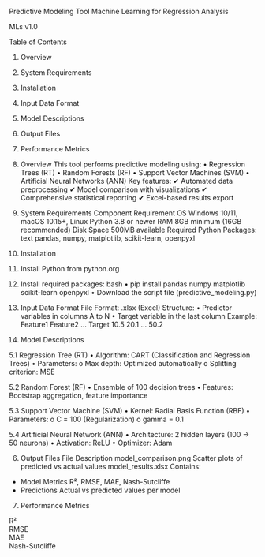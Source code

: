Predictive Modeling Tool
Machine Learning for Regression Analysis

MLs v1.0

Table of Contents
1.	Overview
2.	System Requirements
3.	Installation
4.	Input Data Format
5.	Model Descriptions
6.	Output Files
7.	Performance Metrics

1. Overview
This tool performs predictive modeling using:
•	Regression Trees (RT)
•	Random Forests (RF)
•	Support Vector Machines (SVM)
•	Artificial Neural Networks (ANN)
Key features:
✔ Automated data preprocessing
✔ Model comparison with visualizations
✔ Comprehensive statistical reporting
✔ Excel-based results export

2. System Requirements
Component	Requirement
OS	Windows 10/11, macOS 10.15+, Linux
Python	3.8 or newer
RAM	8GB minimum (16GB recommended)
Disk Space	500MB available
Required Python Packages:
text
pandas, numpy, matplotlib, scikit-learn, openpyxl

3. Installation
1.	Install Python from python.org
2.	Install required packages:
bash
•  pip install pandas numpy matplotlib scikit-learn openpyxl
•  Download the script file (predictive_modeling.py)

4. Input Data Format
File Format: .xlsx (Excel)
Structure:
•	Predictor variables in columns A to N
•	Target variable in the last column
Example:
Feature1	Feature2	...	Target
10.5	20.1	...	50.2

5. Model Descriptions

5.1 Regression Tree (RT)
•	Algorithm: CART (Classification and Regression Trees)
•	Parameters:
o	Max depth: Optimized automatically
o	Splitting criterion: MSE

5.2 Random Forest (RF)
•	Ensemble of 100 decision trees
•	Features: Bootstrap aggregation, feature importance

5.3 Support Vector Machine (SVM)
•	Kernel: Radial Basis Function (RBF)
•	Parameters:
o	C = 100 (Regularization)
o	gamma = 0.1

5.4 Artificial Neural Network (ANN)
•	Architecture: 2 hidden layers (100 → 50 neurons)
•	Activation: ReLU
•	Optimizer: Adam

6. Output Files
File	Description
model_comparison.png	Scatter plots of predicted vs actual values
model_results.xlsx	Contains:
- Model Metrics	R², RMSE, MAE, Nash-Sutcliffe
- Predictions	Actual vs predicted values per model

7. Performance Metrics
	
R²		
RMSE		
MAE				
Nash-Sutcliffe				
